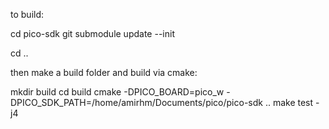 to build:

cd pico-sdk
git submodule update --init

cd ..

then make a build folder and build via cmake:

mkdir build
cd build
cmake -DPICO_BOARD=pico_w -DPICO_SDK_PATH=/home/amirhm/Documents/pico/pico-sdk ..
make test -j4
